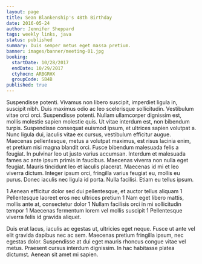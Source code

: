 ```yaml
---
layout: page
title: Sean Blankenship's 48th Birthday
date: 2016-05-24
author: Jennifer Sheppard
tags: weekly links, java
status: published
summary: Duis semper metus eget massa pretium.
banner: images/banner/meeting-01.jpg
booking:
  startDate: 10/28/2017
  endDate: 10/29/2017
  ctyhocn: ARBGRHX
  groupCode: SB4B
published: true
---
```

Suspendisse potenti. Vivamus non libero suscipit, imperdiet ligula in, suscipit nibh. Duis maximus odio ac leo scelerisque sollicitudin. Vestibulum vitae orci orci. Suspendisse potenti. Nullam ullamcorper dignissim est, mollis molestie sapien molestie quis. Ut vitae interdum est, non bibendum turpis. Suspendisse consequat euismod ipsum, et ultrices sapien volutpat a. Nunc ligula dui, iaculis vitae ex cursus, vestibulum efficitur augue. Maecenas pellentesque, metus a volutpat maximus, est risus lacinia enim, et pretium nisi magna blandit orci. Fusce bibendum malesuada felis a feugiat. In pulvinar leo ut justo varius accumsan. Interdum et malesuada fames ac ante ipsum primis in faucibus.
Maecenas viverra non nulla eget feugiat. Mauris tincidunt leo et iaculis placerat. Maecenas id mi et leo viverra dictum. Integer ipsum orci, fringilla varius feugiat eu, mollis eu purus. Donec iaculis nec ligula id porta. Nulla facilisi. Etiam eu tellus ipsum.

1 Aenean efficitur dolor sed dui pellentesque, et auctor tellus aliquam
1 Pellentesque laoreet eros nec ultrices pretium
1 Nam eget libero mattis, mollis ante at, consectetur dolor
1 Nullam facilisis orci in mi sollicitudin tempor
1 Maecenas fermentum lorem vel mollis suscipit
1 Pellentesque viverra felis id gravida aliquet.

Duis erat lacus, iaculis ac egestas ut, ultricies eget neque. Fusce ut ante vel elit gravida dapibus nec ac sem. Maecenas pretium fringilla ipsum, nec egestas dolor. Suspendisse at dui eget mauris rhoncus congue vitae vel metus. Praesent cursus interdum dignissim. In hac habitasse platea dictumst. Aenean sit amet mi sapien.
